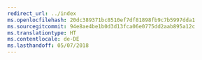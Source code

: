 ```yaml
---
redirect_url: ../index
ms.openlocfilehash: 20dc389371bc8510ef7df81898fb9c7b5997dda1
ms.sourcegitcommit: 94e8ae4be1b0d3d13fca06e0775dd2aab895a12c
ms.translationtype: HT
ms.contentlocale: de-DE
ms.lasthandoff: 05/07/2018
---
```

